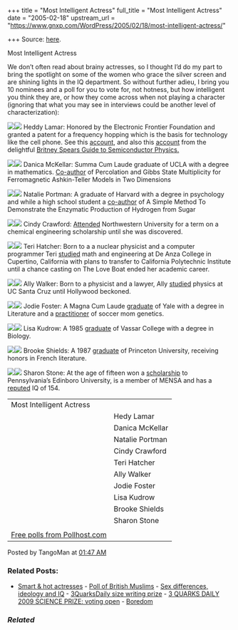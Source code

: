 +++
title = "Most Intelligent Actress"
full_title = "Most Intelligent Actress"
date = "2005-02-18"
upstream_url = "https://www.gnxp.com/WordPress/2005/02/18/most-intelligent-actress/"

+++
Source: [here](https://www.gnxp.com/WordPress/2005/02/18/most-intelligent-actress/).

Most Intelligent Actress

We don’t often read about brainy actresses, so I thought I’d do my part to bring the spotlight on some of the women who grace the silver screen and are shining lights in the IQ department. So without further adieu, I bring you 10 nominees and a poll for you to vote for, not hotness, but how intelligent you think they are, or how they come across when not playing a character (ignoring that what you may see in interviews could be another level of characterization):

![](https://images.google.com/images?q=tbn:VWNy98j_zmsJ:http://britneyspears.ac/physics/intro/images/image426.jpg)![](http://images.google.com/images?q=tbn:VWNy98j_zmsJ:http://britneyspears.ac/physics/intro/images/image426.jpg) Heddy Lamar: Honored by the Electronic Frontier Foundation and granted a patent for a frequency hopping which is the basis for technology like the cell phone. See this [account](http://www.inventions.org/culture/female/lamarr.html), and also this [account](http://britneyspears.ac/physics/intro/hedy.htm) from the delightful [Britney Spears Guide to Semiconductor Physics.](http://britneyspears.ac/lasers.htm)

![](https://i0.wp.com/ia.imdb.com/media/imdb/01/I/69/07/68m.jpg?w=640)![](https://i0.wp.com/ia.imdb.com/media/imdb/01/I/69/07/68m.jpg?w=640) Danica McKellar: Summa Cum Laude graduate of UCLA with a degree in mathematics. [Co-author](http://www.iop.org/EJ/article/0305-4470/31/45/005/a84504.pdf) of Percolation and Gibbs State Multiplicity for Ferromagnetic Ashkin-Teller Models in Two Dimensions

![](https://images.google.com/images?q=tbn:TBoNw151s9gJ:http://www.natalieempire.com/gfx/mags/esquire8.jpg)![](http://images.google.com/images?q=tbn:TBoNw151s9gJ:http://www.natalieempire.com/gfx/mags/esquire8.jpg) Natalie Portman: A graduate of Harvard with a degree in psychology and while a high school student a [co-author](http://jchemed.chem.wisc.edu/Journal/Issues/1998/Oct/abs1270.html) of A Simple Method To Demonstrate the Enzymatic Production of Hydrogen from Sugar

![](https://images.google.com/images?q=tbn:WKIgfYPfjGAJ:http://www.facade.com/celebrity/photo/Cindy_Crawford.jpg)![](http://images.google.com/images?q=tbn:WKIgfYPfjGAJ:http://www.facade.com/celebrity/photo/Cindy_Crawford.jpg) Cindy Crawford: [Attended](https://www.vogue.co.uk/whos_who/Cindy_Crawford/default.html) Northwestern University for a term on a chemical engineering scholarship until she was discovered.

![](https://images.google.com/images?q=tbn:5PhIEWFT9pgJ:http://www.teri-hatcher.konta.waw.pl/galerie/IMAGES/teri-hatcher-1.jpg)![](http://images.google.com/images?q=tbn:5PhIEWFT9pgJ:http://www.teri-hatcher.konta.waw.pl/galerie/IMAGES/teri-hatcher-1.jpg) Teri Hatcher: Born to a a nuclear physicist and a computer programmer Teri [studied](http://askmen.com/women/actress_100/126c_teri_hatcher.html) math and engineering at De Anza College in Cupertino, California with plans to transfer to California Polytechnic Institute until a chance casting on The Love Boat ended her academic career.

![](https://images.google.com/images?q=tbn:2Ms2P4iPZ3sJ:http://allywalker.tripod.com/Ally.jpg)![](http://images.google.com/images?q=tbn:2Ms2P4iPZ3sJ:http://allywalker.tripod.com/Ally.jpg) Ally Walker: Born to a physicist and a lawyer, Ally [studied](http://allywalker.tripod.com/main.htm) physics at UC Santa Cruz until Hollywood beckoned.

![](https://images.google.com/images?q=tbn:cBWdfq1pA8EJ:http://www.forwiss.uni-passau.de/~berberic/Foster/jodie20.jpg)![](http://images.google.com/images?q=tbn:cBWdfq1pA8EJ:http://www.forwiss.uni-passau.de/~berberic/Foster/jodie20.jpg) Jodie Foster: A Magna Cum Laude [graduate](http://www.nndb.com/people/756/000023687/) of Yale with a degree in Literature and a [practitioner](http://www.isteve.com/05JanA.htm#jodie.foster.eugenics) of soccer mom genetics.

![](https://images.google.com/images?q=tbn:ZiGJHU4qyJwJ:http://www.clear-lake-reflections.com/lisa%2520kudrow.jpg)![](http://images.google.com/images?q=tbn:ZiGJHU4qyJwJ:http://www.clear-lake-reflections.com/lisa%2520kudrow.jpg) Lisa Kudrow: A 1985 [graduate](http://admissions.vassar.edu/about_after_kudrow.html) of Vassar College with a degree in Biology.

![](https://images.google.com/images?q=tbn:w6EfVe2jsFEJ:http://www.schachabt-vimbuch.de/heiko1.jpg)![](http://images.google.com/images?q=tbn:w6EfVe2jsFEJ:http://www.schachabt-vimbuch.de/heiko1.jpg) Brooke Shields: A 1987 [graduate](http://www.nndb.com/people/197/000023128/) of Princeton University, receiving honors in French literature.

![](https://images.google.com/images?q=tbn:CSkxMKSs2yMJ:http://www.chez.com/celebritey/stone/Sharon_stone86.JPG)![](http://images.google.com/images?q=tbn:CSkxMKSs2yMJ:http://www.chez.com/celebritey/stone/Sharon_stone86.JPG) Sharon Stone: At the age of fifteen won a [scholarship](http://askmen.com/women/actress_60/90b_sharon_stone.html) to Pennsylvania’s Edinboro University, is a member of MENSA and has a [reputed](http://www.celebwelove.com/Sharon_Stone/) IQ of 154.

|                                                          |                 |
|----------------------------------------------------------|-----------------|
| Most Intelligent Actress                                 |                 |
|                                                          | Hedy Lamar      |
|                                                          | Danica McKellar |
|                                                          | Natalie Portman |
|                                                          | Cindy Crawford  |
|                                                          | Teri Hatcher    |
|                                                          | Ally Walker     |
|                                                          | Jodie Foster    |
|                                                          | Lisa Kudrow     |
|                                                          | Brooke Shields  |
|                                                          | Sharon Stone    |
|                                                        |                 |
| [Free polls from Pollhost.com](http://www.pollhost.com/) |                 |

Posted by TangoMan at [01:47 AM](https://www.gnxp.com/MT2/archives/003614.html) [](http://js-kit.com/api/static/pop_comments?ref=http://gnxp.com&path=/3614?url=http://www.gnxp.com/MT2/archives/003614.html&thetime=%20021805&MT=true)

### Related Posts:

- [Smart & hot
  actresses](https://www.gnxp.com/WordPress/2007/10/11/smart-hot-actresses/) - [Poll of British
  Muslims](https://www.gnxp.com/WordPress/2006/03/03/poll-of-british-muslims/) - [Sex differences, ideology and
  IQ](https://www.gnxp.com/WordPress/2008/11/21/sex-differences-ideology-and-iq/) - [3QuarksDaily size writing
  prize](https://www.gnxp.com/WordPress/2011/06/06/3quarksdaily-size-writing-prize/) - [3 QUARKS DAILY 2009 SCIENCE PRIZE: voting
  open](https://www.gnxp.com/WordPress/2009/06/02/3-quarks-daily-2009-science-prize-voting-open/) - [Boredom](https://www.gnxp.com/WordPress/2009/09/27/boredom/)

### *Related*

[](https://www.addtoany.com/add_to/facebook?linkurl=https%3A%2F%2Fwww.gnxp.com%2FWordPress%2F2005%2F02%2F18%2Fmost-intelligent-actress%2F&linkname=Most%20Intelligent%20Actress "Facebook")[](https://www.addtoany.com/add_to/twitter?linkurl=https%3A%2F%2Fwww.gnxp.com%2FWordPress%2F2005%2F02%2F18%2Fmost-intelligent-actress%2F&linkname=Most%20Intelligent%20Actress "Twitter")[](https://www.addtoany.com/add_to/email?linkurl=https%3A%2F%2Fwww.gnxp.com%2FWordPress%2F2005%2F02%2F18%2Fmost-intelligent-actress%2F&linkname=Most%20Intelligent%20Actress "Email")[](https://www.addtoany.com/share)
